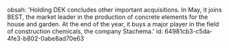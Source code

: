 obsah: 'Holding DEK concludes other important acquisitions. In May, it joins BEST, the market leader in the production of concrete elements for the house and garden. At the end of the year, it buys a major player in the field of construction chemicals, the company Stachema.'
id: 64981cb3-c5da-4fe3-b802-0abe8ad70e63
